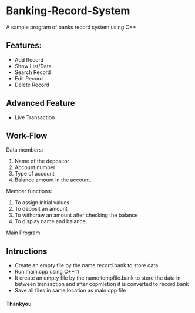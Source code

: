 # Banking-Record-System
A sample program of banks record system using C++

## Features:
* Add Record
* Show List/Data
* Search Record
* Edit Record
* Delete Record

## Advanced Feature
* Live Transaction

## Work-Flow
Data members:
1) Name of the depositor
2) Account number
3) Type of account
4) Balance amount in the account.

Member functions:
1) To assign initial values
2) To deposit an amount
3) To withdraw an amount after checking the balance
4) To display name and balance.

Main Program


## Intructions
* Create an empty file by the name record.bank to store data
* Run main.cpp using C++11
* It create an empty file by the name tempfile.bank to store the data in between transaction and after copmletion it is converted to record.bank
* Save all files in same location as main.cpp file

#### Thankyou
